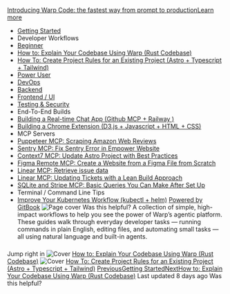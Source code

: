 [Introducing Warp Code: the fastest way from prompt to productionLearn more ](https://www.warp.dev/blog/introducing-warp-code-prompt-to-prod)
 * [Getting Started](/university)
 * Developer Workflows
 * [Beginner](/university/developer-workflows/beginner)
 * [How to: Explain Your Codebase Using Warp (Rust Codebase)](/university/developer-workflows/beginner/how-to-explain-your-codebase-using-warp-rust-codebase)
 * [How To: Create Project Rules for an Existing Project (Astro + Typescript + Tailwind)](/university/developer-workflows/beginner/how-to-create-project-rules-for-an-existing-project-astro-+-typescript-+-tailwind)
 * [Power User](/university/developer-workflows/power-user)
 * [DevOps](/university/developer-workflows/devops)
 * [Backend](/university/developer-workflows/backend)
 * [Frontend / UI](/university/developer-workflows/frontend-ui)
 * [Testing & Security](/university/developer-workflows/testing-and-security)
 * End-To-End Builds
 * [Building a Real-time Chat App (Github MCP + Railway )](/university/end-to-end-builds/building-a-real-time-chat-app-github-mcp-+-railway)
 * [Building a Chrome Extension (D3.js + Javascript + HTML + CSS)](/university/end-to-end-builds/building-a-chrome-extension-d3.js-+-javascript-+-html-+-css)
 * MCP Servers
 * [Puppeteer MCP: Scraping Amazon Web Reviews ](/university/mcp-servers/puppeteer-mcp-scraping-amazon-web-reviews)
 * [Sentry MCP: Fix Sentry Error in Empower Website](/university/mcp-servers/sentry-mcp-fix-sentry-error-in-empower-website)
 * [Context7 MCP: Update Astro Project with Best Practices](/university/mcp-servers/context7-mcp-update-astro-project-with-best-practices)
 * [Figma Remote MCP: Create a Website from a Figma File from Scratch](/university/mcp-servers/figma-remote-mcp-create-a-website-from-a-figma-file-from-scratch)
 * [Linear MCP: Retrieve issue data](/university/mcp-servers/linear-mcp-retrieve-issue-data)
 * [Linear MCP: Updating Tickets with a Lean Build Approach](/university/mcp-servers/linear-mcp-updating-tickets-with-a-lean-build-approach)
 * [SQLite and Stripe MCP: Basic Queries You Can Make After Set Up](/university/mcp-servers/sqlite-and-stripe-mcp-basic-queries-you-can-make-after-set-up)
 * Terminal / Command Line Tips
 * [Improve Your Kubernetes Workflow (kubectl + helm)](/university/terminal-command-line-tips/improve-your-kubernetes-workflow-kubectl-+-helm)
[Powered by GitBook](https://www.gitbook.com/?utm_source=content&utm_medium=trademark&utm_campaign=c5dAwvMCRiTxUOdDicqy)
![Page cover](https://docs.warp.dev/~gitbook/image?url=https%3A%2F%2Fstatic-2v.gitbook.com%2F_next%2Fstatic%2Fmedia%2Fdefault-page-cover.a2ccd7e9.svg&width=1248&dpr=4&quality=100&sign=33506b60&sv=2)
Was this helpful?
A collection of simple, high-impact workflows to help you see the power of Warp’s agentic platform. These guides walk through everyday developer tasks — running commands in plain English, editing files, and automating small tasks — all using natural language and built-in agents.
### 
[](#jump-right-in)
Jump right in
![Cover](https://docs.warp.dev/~gitbook/image?url=https%3A%2F%2F2121742425-files.gitbook.io%2F%7E%2Ffiles%2Fv0%2Fb%2Fgitbook-x-prod.appspot.com%2Fo%2Fspaces%252Fc5dAwvMCRiTxUOdDicqy%252Fuploads%252Fe3C35wKWP3r6Td8Y6FDa%252FWarp%2520Drive%2520Workflows%2520Codebase.jpg%3Falt%3Dmedia%26token%3D5158b929-a74f-4333-9ade-3e67d2acd0a1&width=490&dpr=4&quality=100&sign=c44723e&sv=2)
[How to: Explain Your Codebase Using Warp (Rust Codebase)](/university/developer-workflows/beginner/how-to-explain-your-codebase-using-warp-rust-codebase)
![Cover](https://docs.warp.dev/~gitbook/image?url=https%3A%2F%2F2121742425-files.gitbook.io%2F%7E%2Ffiles%2Fv0%2Fb%2Fgitbook-x-prod.appspot.com%2Fo%2Fspaces%252Fc5dAwvMCRiTxUOdDicqy%252Fuploads%252FAJs9qpEF0E0QLFO3muRf%252FWarp%2520Drive%2520Project%2520Rules.jpg%3Falt%3Dmedia%26token%3D68da4900-2b1b-4ce4-ab16-4ca177cb2e58&width=490&dpr=4&quality=100&sign=4730ec57&sv=2)
[How To: Create Project Rules for an Existing Project (Astro + Typescript + Tailwind)](/university/developer-workflows/beginner/how-to-create-project-rules-for-an-existing-project-astro-+-typescript-+-tailwind)
[PreviousGetting Started](/university)[NextHow to: Explain Your Codebase Using Warp (Rust Codebase)](/university/developer-workflows/beginner/how-to-explain-your-codebase-using-warp-rust-codebase)
Last updated 8 days ago
Was this helpful?